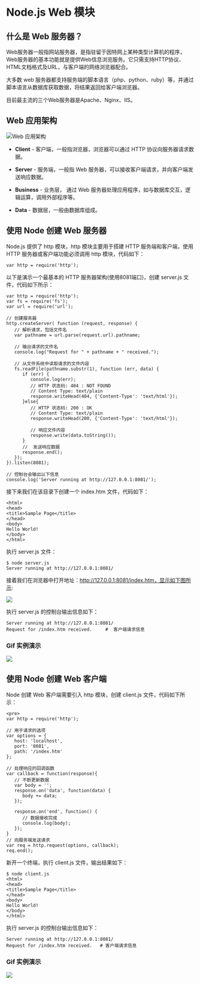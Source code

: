 # Node.js Web 模块

## 什么是 Web 服务器？

Web服务器一般指网站服务器，是指驻留于因特网上某种类型计算机的程序，Web服务器的基本功能就是提供Web信息浏览服务。它只需支持HTTP协议、HTML文档格式及URL，与客户端的网络浏览器配合。

大多数 web 服务器都支持服务端的脚本语言（php、python、ruby）等，并通过脚本语言从数据库获取数据，将结果返回给客户端浏览器。

目前最主流的三个Web服务器是Apache、Nginx、IIS。

## Web 应用架构

![](../../img/web_architecture.jpg "Web 应用架构")

*   **Client** - 客户端，一般指浏览器，浏览器可以通过 HTTP 协议向服务器请求数据。

*   **Server** - 服务端，一般指 Web 服务器，可以接收客户端请求，并向客户端发送响应数据。

*   **Business** - 业务层， 通过 Web 服务器处理应用程序，如与数据库交互，逻辑运算，调用外部程序等。

*   **Data** - 数据层，一般由数据库组成。

## 使用 Node 创建 Web 服务器

Node.js 提供了 http 模块，http 模块主要用于搭建 HTTP 服务端和客户端，使用 HTTP 服务器或客户端功能必须调用 http 模块，代码如下：

```
var http = require('http');
```

以下是演示一个最基本的 HTTP 服务器架构(使用8081端口)，创建 server.js 文件，代码如下所示：

```
var http = require('http');
var fs = require('fs');
var url = require('url');

// 创建服务器
http.createServer( function (request, response) {  
   // 解析请求，包括文件名
   var pathname = url.parse(request.url).pathname;

   // 输出请求的文件名
   console.log("Request for " + pathname + " received.");

   // 从文件系统中读取请求的文件内容
   fs.readFile(pathname.substr(1), function (err, data) {
      if (err) {
         console.log(err);
         // HTTP 状态码: 404 : NOT FOUND
         // Content Type: text/plain
         response.writeHead(404, {'Content-Type': 'text/html'});
      }else{	         
         // HTTP 状态码: 200 : OK
         // Content Type: text/plain
         response.writeHead(200, {'Content-Type': 'text/html'});	

         // 响应文件内容
         response.write(data.toString());		
      }
      //  发送响应数据
      response.end();
   });   
}).listen(8081);

// 控制台会输出以下信息
console.log('Server running at http://127.0.0.1:8081/');

```

接下来我们在该目录下创建一个 index.htm 文件，代码如下：

```
<html>
<head>
<title>Sample Page</title>
</head>
<body>
Hello World!
</body>
</html>

```

执行 server.js 文件：

```
$ node server.js
Server running at http://127.0.0.1:8081/

```

接着我们在浏览器中打开地址：http://127.0.0.1:8081/index.htm，显示如下图所示:

![](../../img/nodejs_sample1.jpg)

执行 server.js 的控制台输出信息如下：

```
Server running at http://127.0.0.1:8081/
Request for /index.htm received.     #  客户端请求信息

```

### Gif 实例演示

![](../../img/nodejs-gif4.gif)

## 使用 Node 创建 Web 客户端

Node 创建 Web 客户端需要引入 http 模块，创建 client.js 文件，代码如下所示：

```
<pre>
var http = require('http');

// 用于请求的选项
var options = {
   host: 'localhost',
   port: '8081',
   path: '/index.htm'  
};

// 处理响应的回调函数
var callback = function(response){
   // 不断更新数据
   var body = '';
   response.on('data', function(data) {
      body += data;
   });

   response.on('end', function() {
      // 数据接收完成
      console.log(body);
   });
}
// 向服务端发送请求
var req = http.request(options, callback);
req.end();

```

新开一个终端，执行 client.js 文件，输出结果如下：

```
$ node client.js
<html>
<head>
<title>Sample Page</title>
</head>
<body>
Hello World!
</body>
</html>

```

执行 server.js 的控制台输出信息如下：

```
Server running at http://127.0.0.1:8081/
Request for /index.htm received.   # 客户端请求信息

```

### Gif 实例演示

![](../../img/nodejs-gif5.gif) 